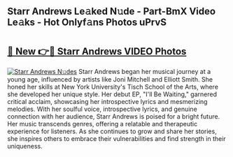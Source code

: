 ## Starr Andrews Le𝚊ked N𝚞de - Part-BmX Video Le𝚊ks - Hot Onlyf𝚊ns Photos uPrvS

# <h2><a href="http://ac20708.deff.icu/?id=Starr+Andrews">🔗 New 👉🔴 Starr Andrews VIDEO Photos</a></h2>

[![Starr Andrews N𝚞des](https://i.imgur.com/rIISA9y.gif)](http://ac20708.deff.icu/?id=Starr+Andrews)
Starr Andrews began her musical journey at a young age, influenced by artists like Joni Mitchell and Elliott Smith. She honed her skills at New York University's Tisch School of the Arts, where she developed her unique style. Her debut EP, "I'll Be Waiting," garnered critical acclaim, showcasing her introspective lyrics and mesmerizing melodies. With her soulful voice, introspective lyrics, and genuine connection with her audience, Starr Andrews is poised for a bright future. Her music transcends genres, offering a relatable and therapeutic experience for listeners. As she continues to grow and share her stories, she inspires others to embrace their vulnerabilities and find strength in their uniqueness.
